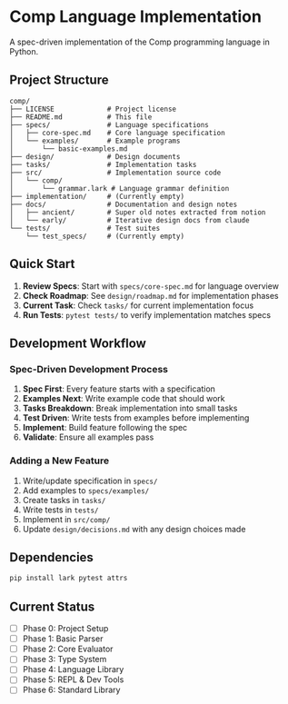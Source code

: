 # Comp Language Implementation

A spec-driven implementation of the Comp programming language in Python.

## Project Structure

```
comp/
├── LICENSE             # Project license
├── README.md           # This file
├── specs/              # Language specifications
│   ├── core-spec.md    # Core language specification
│   └── examples/       # Example programs
│       └── basic-examples.md
├── design/             # Design documents
├── tasks/              # Implementation tasks
├── src/                # Implementation source code
│   └── comp/
│       └── grammar.lark # Language grammar definition
├── implementation/     # (Currently empty)
├── docs/               # Documentation and design notes
│   ├── ancient/        # Super old notes extracted from notion
│   └── early/          # Iterative design docs from claude
└── tests/              # Test suites
    └── test_specs/     # (Currently empty)
```

## Quick Start

1. **Review Specs**: Start with `specs/core-spec.md` for language overview
2. **Check Roadmap**: See `design/roadmap.md` for implementation phases
3. **Current Task**: Check `tasks/` for current implementation focus
4. **Run Tests**: `pytest tests/` to verify implementation matches specs

## Development Workflow

### Spec-Driven Development Process

1. **Spec First**: Every feature starts with a specification
2. **Examples Next**: Write example code that should work
3. **Tasks Breakdown**: Break implementation into small tasks
4. **Test Driven**: Write tests from examples before implementing
5. **Implement**: Build feature following the spec
6. **Validate**: Ensure all examples pass

### Adding a New Feature

1. Write/update specification in `specs/`
2. Add examples to `specs/examples/`
3. Create tasks in `tasks/`
4. Write tests in `tests/`
5. Implement in `src/comp/`
6. Update `design/decisions.md` with any design choices made

## Dependencies

```bash
pip install lark pytest attrs
```

## Current Status

- [ ] Phase 0: Project Setup
- [ ] Phase 1: Basic Parser
- [ ] Phase 2: Core Evaluator
- [ ] Phase 3: Type System
- [ ] Phase 4: Language Library
- [ ] Phase 5: REPL & Dev Tools
- [ ] Phase 6: Standard Library
